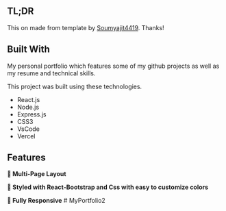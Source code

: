 ## TL;DR

This on made from template by [Soumyajit4419](https://github.com/soumyajit4419/Portfolio). Thanks!

## Built With

My personal portfolio which features some of my github projects as well as my resume and technical skills.

This project was built using these technologies.

- React.js
- Node.js
- Express.js
- CSS3
- VsCode
- Vercel

## Features

**📖 Multi-Page Layout**

**🎨 Styled with React-Bootstrap and Css with easy to customize colors**

**📱 Fully Responsive**
#   M y P o r t f o l i o 2  
 